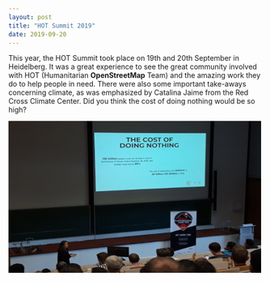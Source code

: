```yaml
---
layout: post
title: "HOT Summit 2019"
date: 2019-09-20
---
```


This year, the HOT Summit took place on 19th and 20th September in Heidelberg. It was a great experience to see the great community involved with HOT (Humanitarian **OpenStreetMap** Team) and the amazing work they do to help people in need. 
There were also some important take-aways concerning climate, as was emphasized by Catalina Jaime from the Red Cross Climate Center. Did you think the cost of doing nothing would be so high?

<img src="https://raw.githubusercontent.com/humap-trier/humap-trier.github.io/master/images/EE7CpTeWsAAZRce.png"
     alt="Catalina at the HOT Summit 2019" width="500" height="300"  />
